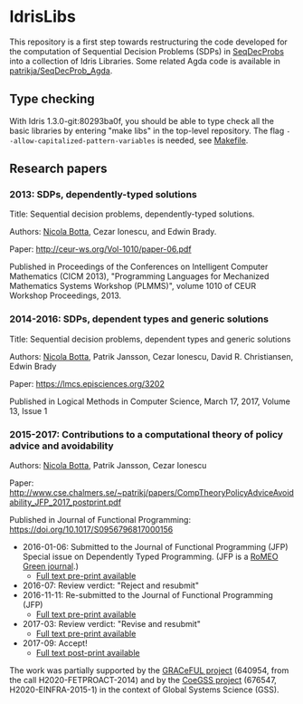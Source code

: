 # IdrisLibs

This repository is a first step towards restructuring the code developed
for the computation of Sequential Decision Problems (SDPs) in
[SeqDecProbs](https://github.com/nicolabotta/SeqDecProbs) into a
collection of Idris Libraries. Some related Agda code is available in
[patrikja/SeqDecProb_Agda](https://github.com/patrikja/SeqDecProb_Agda).

## Type checking

With Idris 1.3.0-git:80293ba0f, you should be able to type check all the
basic libraries by entering "make libs" in the top-level repository. The
flag `--allow-capitalized-pattern-variables` is needed, see
[Makefile](Makefile).


## Research papers

### 2013: SDPs, dependently-typed solutions

Title: Sequential decision problems, dependently-typed solutions.

Authors: [Nicola Botta](https://www.pik-potsdam.de/members/botta/publications), Cezar Ionescu, and Edwin Brady.

Paper: http://ceur-ws.org/Vol-1010/paper-06.pdf

Published in Proceedings of the Conferences on Intelligent Computer
  Mathematics (CICM 2013), "Programming Languages for Mechanized Mathematics
  Systems Workshop (PLMMS)", volume 1010 of CEUR Workshop Proceedings, 2013.

### 2014-2016: SDPs, dependent types and generic solutions

Title: Sequential decision problems, dependent types and generic solutions

Authors: [Nicola Botta](https://www.pik-potsdam.de/members/botta/publications), Patrik Jansson, Cezar Ionescu, David R. Christiansen, Edwin Brady

Paper: https://lmcs.episciences.org/3202

Published in Logical Methods in Computer Science, March 17, 2017, Volume 13, Issue 1

### 2015-2017: Contributions to a computational theory of policy advice and avoidability

Authors: [Nicola Botta](https://www.pik-potsdam.de/members/botta/publications), Patrik Jansson, Cezar Ionescu

Paper: http://www.cse.chalmers.se/~patrikj/papers/CompTheoryPolicyAdviceAvoidability_JFP_2017_postprint.pdf

Published in Journal of Functional Programming: https://doi.org/10.1017/S0956796817000156

* 2016-01-06: Submitted to the Journal of Functional Programming (JFP) Special issue on Dependently Typed Programming. (JFP is a [RoMEO Green journal](http://www.sherpa.ac.uk/romeo/search.php?issn=0956-7968).)
    * [Full text pre-print available](http://www.cse.chalmers.se/~patrikj/papers/CompTheoryPolicyAdviceAvoidability_JFP_2016_preprint.pdf)
* 2016-07: Review verdict: "Reject and resubmit"
* 2016-11-11: Re-submitted to the Journal of Functional Programming (JFP)
    * [Full text pre-print available](http://www.cse.chalmers.se/~patrikj/papers/CompTheoryPolicyAdviceAvoidability_JFP_2016-11_preprint.pdf)
* 2017-03: Review verdict: "Revise and resubmit"
    * [Full text pre-print available](http://www.cse.chalmers.se/~patrikj/papers/CompTheoryPolicyAdviceAvoidability_JFP_2017-04_preprint.pdf)
* 2017-09: Accept!
    * [Full text post-print available](http://www.cse.chalmers.se/~patrikj/papers/CompTheoryPolicyAdviceAvoidability_JFP_2017_postprint.pdf)

The work was partially supported by the
[GRACeFUL project](https://www.graceful-project.eu/)
(640954, from the call H2020-FETPROACT-2014) and by the
[CoeGSS project](http://coegss.eu/)
(676547, H2020-EINFRA-2015-1) in the context of
Global Systems Science (GSS).